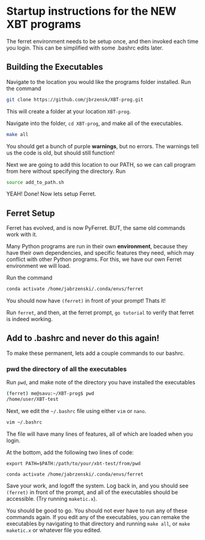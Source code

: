 # Startup instructions for the **NEW** XBT programs

The ferret environment needs to be setup once, and then invoked each time you login.
This can be simplified with some .bashrc edits later.

## Building the Executables
Navigate to the location you would like the programs folder installed. Run the command
```bash
git clone https://github.com/jbrzensk/XBT-prog.git
```
This will create a folder at your location `XBT-prog`.

Navigate into the folder, `cd XBT-prog`, and make all of the executables.
```bash
make all
```

You should get a bunch of purple **warnings**, but no errors. The warnings tell us the code is old, but should still function!

Next we are going to add this location to our PATH, so we can call program from here without specifying the directory. Run 

```bash
source add_to_path.sh
```

YEAH! Done! Now lets setup Ferret.

## Ferret Setup
Ferret has evolved, and is now PyFerret. BUT, the same old commands work with it.

Many Python programs are run in their own **environment**, because they have their own dependencies, and specific features they need, which may conflict with other Python programs. For this, we have our own Ferret environment we will load.

Run the command
```bash
conda activate /home/jabrzenski/.conda/envs/ferret
```

You should now have `(ferret)` in front of your prompt! Thats it!

Run `ferret`, and then, at the ferret prompt, `go tutorial` to verify that ferret is indeed working.

## Add to .bashrc and never do this again!
To make these permanent, lets add a couple commands to our bashrc.

### pwd the directory of all the executables
Run `pwd`, and make note of the directory you have installed the executables

```bash
(ferret) me@savu:~/XBT-prog$ pwd
/home/user/XBT-test
```

Next, we edit the `~/.bashrc` file using either `vim` or `nano`.
```bash
vim ~/.bashrc
```
The file will have many lines of features, all of which are loaded when you login.

At the bottom, add the following two lines of code:

`export PATH=$PATH:/path/to/your/xbt-test/from/pwd`

`conda activate /home/jabrzenski/.conda/envs/ferret`

Save your work, and logoff the system.
Log back in, and you should see `(ferret)` in front of the prompt, and all of the executables should be accessible. (Try running `maketic.x`).

You should be good to go. You should not ever have to run any of these commands again.
If you edit any of the executables, you can remake the executables by navigating to that directory and running `make all`, or `make maketic.x` or whatever file you edited.


